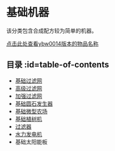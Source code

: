# 基础机器

该分类包含合成配方较为简单的机器。

[点击此处查看ybw0014版本的物品名称](/Basic-Machines)

## 目录 :id=table-of-contents

- [基础过滤网](/Strainer)
- [高级过滤网](/Strainer)
- [加强过滤网](/Strainer)
- [基础圆石发生器](/Cobblestone-Generator)
- [基础微型农场](Virtual-Farm)
- [基础植树机](/Tree-Grower)
- [过滤器](/Strainer)
- [水力发电机](/Hydro-Generator)
- 基础太阳能板
